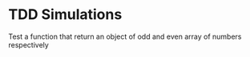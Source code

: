 # TDD Simulations
Test a function that return an object of odd and even array of numbers respectively
